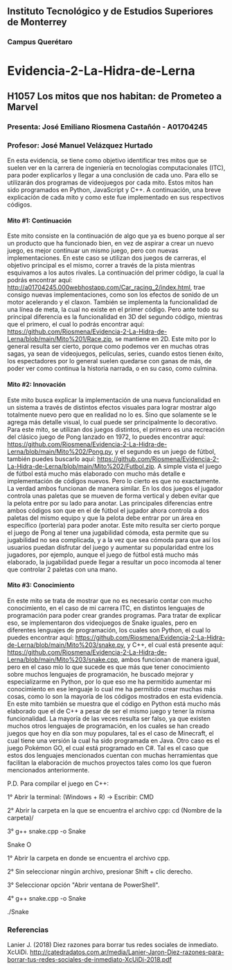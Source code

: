 ## Instituto Tecnológico y de Estudios Superiores de Monterrey
### Campus Querétaro
# Evidencia-2-La-Hidra-de-Lerna
## H1057 Los mitos que nos habitan: de Prometeo a Marvel
### Presenta: José Emiliano Riosmena Castañón - A01704245
### Profesor: José Manuel Velázquez Hurtado
En esta evidencia, se tiene como objetivo identificar tres mitos que se suelen ver en la carrera de ingeniería en tecnologías computacionales (ITC), para poder explicarlos y llegar a una conclusión de cada uno. Para ello se utilizarán dos programas de videojuegos por cada mito. Estos mitos han sido programados en Python, JavaScript y C++. A continuación, una breve explicación de cada mito y como este fue implementado en sus respectivos códigos.
#### Mito #1: Continuación
Este mito consiste en la continuación de algo que ya es bueno porque al ser un producto que ha funcionado bien, en vez de aspirar a crear un nuevo juego, es mejor continuar un mismo juego, pero con nuevas implementaciones. En este caso se utilizan dos juegos de carreras, el objetivo principal es el mismo, correr a través de la pista mientras esquivamos a los autos rivales. La continuación del primer código, la cual la podrás encontrar aquí: http://a01704245.000webhostapp.com/Car_racing_2/index.html, trae consigo nuevas implementaciones, como son los efectos de sonido de un motor acelerando y el claxon. También se implementa la funcionalidad de una línea de meta, la cual no existe en el primer código. Pero ante todo su principal diferencia es la funcionalidad en 3D del segundo código, mientras que el primero, el cual lo podrás encontrar aquí: https://github.com/Riosmena/Evidencia-2-La-Hidra-de-Lerna/blob/main/Mito%201/Race.zip, se mantiene en 2D. Este mito por lo general resulta ser cierto, porque como podemos ver en muchas otras sagas, ya sean de videojuegos, películas, series, cuando estos tienen éxito, los espectadores por lo general suelen quedarse con ganas de más, de poder ver como continua la historia narrada, o en su caso, como culmina.
#### Mito #2: Innovación
Este mito busca explicar la implementación de una nueva funcionalidad en un sistema a través de distintos efectos visuales para lograr mostrar algo totalmente nuevo pero que en realidad no lo es. Sino que solamente se le agrega más detalle visual, lo cual puede ser principalmente lo decorativo. Para este mito, se utilizan dos juegos distintos, el primero es una recreación del clásico juego de Pong lanzado en 1972, lo puedes encontrar aquí: https://github.com/Riosmena/Evidencia-2-La-Hidra-de-Lerna/blob/main/Mito%202/Pong.py, y el segundo es un juego de fútbol, también puedes buscarlo aquí: https://github.com/Riosmena/Evidencia-2-La-Hidra-de-Lerna/blob/main/Mito%202/Futbol.zip. A simple vista el juego de fútbol está mucho más elaborado con mucho más detalle e implementación de códigos nuevos. Pero lo cierto es que no exactamente. La verdad ambos funcionan de manera similar. En los dos juegos el jugador controla unas paletas que se mueven de forma vertical y deben evitar que la pelota entre por su lado para anotar. Las principales diferencias entre ambos códigos son que en el de fútbol el jugador ahora controla a dos paletas del mismo equipo y que la pelota debe entrar por un área en específico (portería) para poder anotar.
Este mito resulta ser cierto porque el juego de Pong al tener una jugabilidad cómoda, esta permite que su jugabilidad no sea complicada, y a la vez que sea cómoda para que así los usuarios puedan disfrutar del juego y aumentar su popularidad entre los jugadores, por ejemplo, aunque el juego de fútbol está mucho más elaborado, la jugabilidad puede llegar a resultar un poco incomoda al tener que controlar 2 paletas con una mano.
#### Mito #3: Conocimiento
En este mito se trata de mostrar que no es necesario contar con mucho conocimiento, en el caso de mi carrera ITC, en distintos lenguajes de programación para poder crear grandes programas. Para tratar de explicar eso, se implementaron dos videojuegos de Snake iguales, pero en diferentes lenguajes de programación, los cuales son Python, el cual lo puedes encontrar aquí: https://github.com/Riosmena/Evidencia-2-La-Hidra-de-Lerna/blob/main/Mito%203/snake.py, y C++, el cual está presente aquí: https://github.com/Riosmena/Evidencia-2-La-Hidra-de-Lerna/blob/main/Mito%203/snake.cpp, ambos funcionan de manera igual, pero en el caso mío lo que sucede es que más que tener conocimiento sobre muchos lenguajes de programación, he buscado mejorar y especializarme en Python, por lo que eso me ha permitido aumentar mi conocimiento en ese lenguaje lo cual me ha permitido crear muchas más cosas, como lo son la mayoría de los códigos mostrados en esta evidencia. En este mito también se muestra que el código en Python está mucho más elaborado que el de C++ a pesar de ser el mismo juego y tener la misma funcionalidad. La mayoría de las veces resulta ser falso, ya que existen muchos otros lenguajes de programación, en los cuales se han creado juegos que hoy en día son muy populares, tal es el caso de Minecraft, el cual tiene una versión la cual ha sido programada en Java. Otro caso es el juego Pokémon GO, el cual está programado en C#. Tal es el caso que estos dos lenguajes mencionados cuentan con muchas herramientas que facilitan la elaboración de muchos proyectos tales como los que fueron mencionados anteriormente.

P.D. Para compilar el juego en C++:

1° Abrir la terminal: (Windows + R) → Escribir: CMD

2° Abrir la carpeta en la que se encuentra el archivo cpp: cd (Nombre de la carpeta)/

3° g++ snake.cpp -o Snake

   Snake
O

1° Abrir la carpeta en donde se encuentra el archivo cpp.

2° Sin seleccionar ningún archivo, presionar Shift + clic derecho.

3° Seleccionar opción "Abrir ventana de PowerShell".

4° g++ snake.cpp -o Snake
   
   ./Snake
### Referencias
Lanier J. (2018) Diez razones para borrar tus redes sociales de inmediato. XcUiDi. http://catedradatos.com.ar/media/Lanier-Jaron-Diez-razones-para-borrar-tus-redes-sociales-de-inmediato-XcUiDi-2018.pdf
